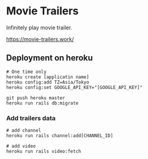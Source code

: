 Movie Trailers
========
Infinitely play movie trailer. 

https://movie-trailers.work/

## Deployment on heroku
```
# One time only
heroku create [applicatin name]
heroku config:add TZ=Asia/Tokyo
heroku config:set GOOGLE_API_KEY="[GOOGLE_API_KEY]"

git push heroku master
heroku run rails db:migrate
```

### Add trailers data
```
# add channel
heroku run rails channel:add[CHANNEL_ID]

# add video
heroku run rails video:fetch
```
